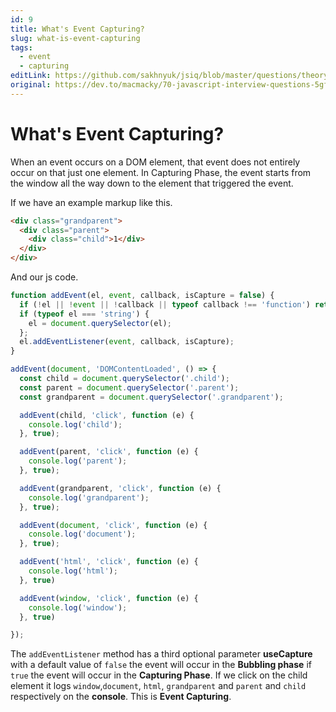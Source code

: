 ```yaml
---
id: 9
title: What's Event Capturing?
slug: what-is-event-capturing
tags:
  - event
  - capturing
editLink: https://github.com/sakhnyuk/jsiq/blob/master/questions/theory/javascript/9.md
original: https://dev.to/macmacky/70-javascript-interview-questions-5gfi#8-whats-event-capturing
---
```


# What's Event Capturing?

When an event occurs on a DOM element, that event does not entirely occur on that just one element. In Capturing Phase, the event starts from the window all the way down to the element that triggered the event.

If we have an example markup like this.

```html
<div class="grandparent">
  <div class="parent">
    <div class="child">1</div>
  </div>
</div>
```

And our js code.

```javascript
function addEvent(el, event, callback, isCapture = false) {
  if (!el || !event || !callback || typeof callback !== 'function') return;
  if (typeof el === 'string') {
    el = document.querySelector(el);
  };
  el.addEventListener(event, callback, isCapture);
}

addEvent(document, 'DOMContentLoaded', () => {
  const child = document.querySelector('.child');
  const parent = document.querySelector('.parent');
  const grandparent = document.querySelector('.grandparent');

  addEvent(child, 'click', function (e) {
    console.log('child');
  }, true);

  addEvent(parent, 'click', function (e) {
    console.log('parent');
  }, true);

  addEvent(grandparent, 'click', function (e) {
    console.log('grandparent');
  }, true);

  addEvent(document, 'click', function (e) {
    console.log('document');
  }, true);

  addEvent('html', 'click', function (e) {
    console.log('html');
  }, true)

  addEvent(window, 'click', function (e) {
    console.log('window');
  }, true)

});
```

The `addEventListener` method has a third optional parameter **useCapture** with a default value of `false` the event will occur in the **Bubbling phase** if `true` the event will occur in the **Capturing Phase**. If we click on the child element it logs `window`,`document`, `html`, `grandparent` and `parent` and `child` respectively on the **console**. This is **Event Capturing**.
